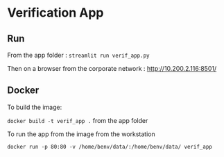 # Verification App

## Run

From the app folder : ```streamlit run verif_app.py```

Then on a browser from the corporate network : http://10.200.2.116:8501/

## Docker

To build the image:

```docker build -t verif_app .``` from the app folder

To run the app from the image from the workstation 

```docker run -p 80:80 -v /home/benv/data/:/home/benv/data/ verif_app ```